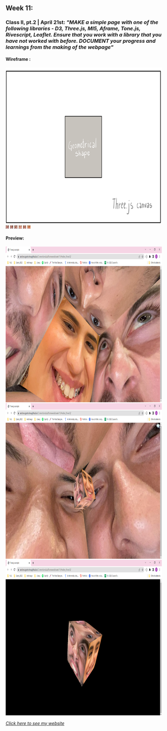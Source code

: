## Week 11:

### Class II, pt.2 | April 21st: _"MAKE a simple page with one of the following libraries - D3, Three.js, Ml5, Aframe, Tone.js, Rivescript, Leaflet. Ensure that you work with a library that you have not worked with before. DOCUMENT your progress and learnings from the making of the webpage"_

#### Wireframe :

<img src="wireframe.png" height ="500" />

<img src="1.jpeg" height ="10" />
<img src="2.jpg" height ="10" />
<img src="3.jpg" height ="10" />
<img src="4.jpg" height ="10" />
<img src="5.jpg" height ="10" />
<img src="6.jpg" height ="10" />


#### Preview: 

<img src="test1.png" height ="500" />

<img src="test2.png" height ="500" />

<img src="test3.png" height ="500" />

[_Click here to see my website_](https://andresugartechea.github.io/ConnectionsLab/homework/week11/Andres_threeJS/)



